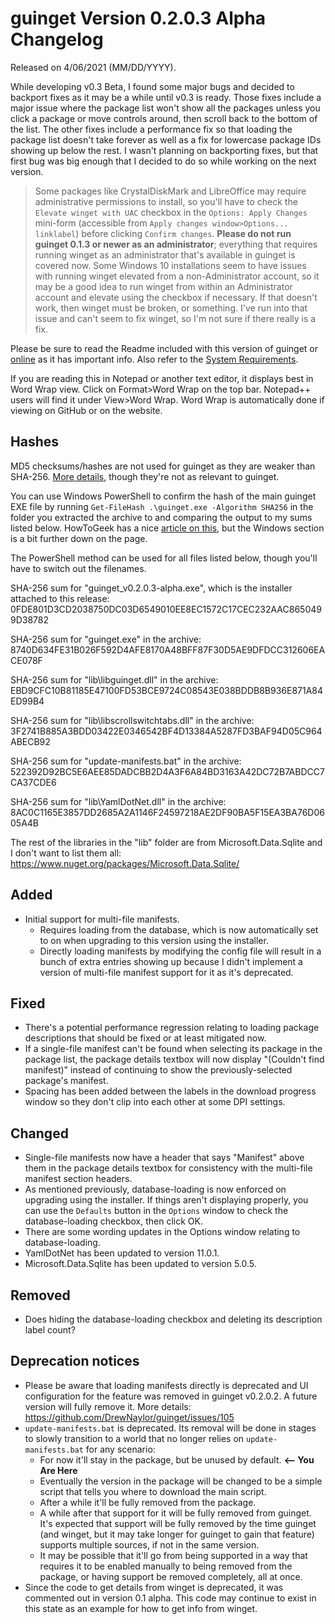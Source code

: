 # guinget Version 0.2.0.3 Alpha Changelog
Released on 4/06/2021 (MM/DD/YYYY).

While developing v0.3 Beta, I found some major bugs and decided to backport fixes as it may be a while until v0.3 is ready. Those fixes include a major issue where the package list won't show all the packages unless you click a package or move controls around, then scroll back to the bottom of the list. The other fixes include a performance fix so that loading the package list doesn't take forever as well as a fix for lowercase package IDs showing up below the rest. I wasn't planning on backporting fixes, but that first bug was big enough that I decided to do so while working on the next version.

> Some packages like CrystalDiskMark and LibreOffice may require administrative permissions to install, so you'll have to check the `Elevate winget with UAC` checkbox in the `Options: Apply Changes` mini-form (accessible from `Apply changes window>Options... linklabel`) before clicking `Confirm changes`. **Please do not run guinget 0.1.3 or newer as an administrator**; everything that requires running winget as an administrator that's available in guinget is covered now. Some Windows 10 installations seem to have issues with running winget elevated from a non-Administrator account, so it may be a good idea to run winget from within an Administrator account and elevate using the checkbox if necessary. If that doesn't work, then winget must be broken, or something. I've run into that issue and can't seem to fix winget, so I'm not sure if there really is a fix.

Please be sure to read the Readme included with this version of guinget or [online](https://github.com/DrewNaylor/guinget/blob/master/docs/readmes/readme-v0.2.0.3-alpha.txt) as it has important info. Also refer to the [System Requirements](https://drew-naylor.com/guinget/system-requirements).

If you are reading this in Notepad or another text editor, it displays best in Word Wrap view. Click on Format>Word Wrap on the top bar. Notepad++ users will find it under View>Word Wrap. Word Wrap is automatically done if viewing on GitHub or on the website.

## Hashes

MD5 checksums/hashes are not used for guinget as they are weaker than SHA-256. [More details](https://github.com/DrewNaylor/UXL-Launcher/issues/124), though they're not as relevant to guinget.


You can use Windows PowerShell to confirm the hash of the main guinget EXE file by running
`Get-FileHash .\guinget.exe -Algorithm SHA256` in the folder you extracted the archive to and comparing the output to my sums listed below. HowToGeek has a nice [article on this](https://www.howtogeek.com/67241/htg-explains-what-are-md5-sha-1-hashes-and-how-do-i-check-them/), but the Windows section is a bit further down on the page.

The PowerShell method can be used for all files listed below, though you'll have to switch out the filenames.

SHA-256 sum for "guinget_v0.2.0.3-alpha.exe", which is the installer attached to this release:
0FDE801D3CD2038750DC03D6549010EE8EC1572C17CEC232AAC8650499D38782

SHA-256 sum for "guinget.exe" in the archive:
8740D634FE31B026F592D4AFE8170A48BFF87F30D5AE9DFDCC312606EACE078F

SHA-256 sum for "lib\libguinget.dll" in the archive:
EBD9CFC10B81185E47100FD53BCE9724C08543E038BDDB8B936E871A84ED99B4

SHA-256 sum for "lib\libscrollswitchtabs.dll" in the archive:
3F2741B885A3BDD03422E0346542BF4D13384A5287FD3BAF94D05C964ABECB92

SHA-256 sum for "update-manifests.bat" in the archive:
522392D92BC5E6AEE85DADCBB2D4A3F6A84BD3163A42DC72B7ABDCC7CA37CDE6

SHA-256 sum for "lib\YamlDotNet.dll" in the archive:
8AC0C1165E3857DD2685A2A1146F24597218AE2DF90BA5F15EA3BA76D0605A4B

The rest of the libraries in the "lib" folder are from Microsoft.Data.Sqlite and I don't want to list them all:
https://www.nuget.org/packages/Microsoft.Data.Sqlite/



## Added

- Initial support for multi-file manifests.
  - Requires loading from the database, which is now automatically set to on when upgrading to this version using the installer.
  - Directly loading manifests by modifying the config file will result in a bunch of extra entries showing up because I didn't implement a version of multi-file manifest support for it as it's deprecated.
  
## Fixed

- There's a potential performance regression relating to loading package descriptions that should be fixed or at least mitigated now.
- If a single-file manifest can't be found when selecting its package in the package list, the package details textbox will now display "(Couldn't find manifest)" instead of continuing to show the previously-selected package's manifest.
- Spacing has been added between the labels in the download progress window so they don't clip into each other at some DPI settings.

## Changed

- Single-file manifests now have a header that says "Manifest" above them in the package details textbox for consistency with the multi-file manifest section headers.
- As mentioned previously, database-loading is now enforced on upgrading using the installer. If things aren't displaying properly, you can use the `Defaults` button in the `Options` window to check the database-loading checkbox, then click OK.
- There are some wording updates in the Options window relating to database-loading.
- YamlDotNet has been updated to version 11.0.1.
- Microsoft.Data.Sqlite has been updated to version 5.0.5.

## Removed

- Does hiding the database-loading checkbox and deleting its description label count?

## Deprecation notices

- Please be aware that loading manifests directly is deprecated and UI configuration for the feature was removed in guinget v0.2.0.2. A future version will fully remove it. More details: https://github.com/DrewNaylor/guinget/issues/105
- `update-manifests.bat` is deprecated. Its removal will be done in stages to slowly transition to a world that no longer relies on `update-manifests.bat` for any scenario:
  - For now it'll stay in the package, but be unused by default.  **<-- You Are Here**
  - Eventually the version in the package will be changed to be a simple script that tells you where to download the main script.
  - After a while it'll be fully removed from the package.
  - A while after that support for it will be fully removed from guinget. It's expected that support will be fully removed by the time guinget (and winget, but it may take longer for guinget to gain that feature) supports multiple sources, if not in the same version.
  - It may be possible that it'll go from being supported in a way that requires it to be enabled manually to being removed from the package, or having support be removed completely, all at once.
- Since the code to get details from winget is deprecated, it was commented out in version 0.1 alpha. This code may continue to exist in this state as an example for how to get info from winget.